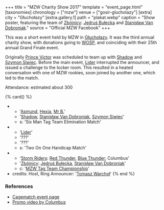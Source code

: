 +++
title = "MZW Charity Show 2017"
template = "event_page.html"
[taxonomies]
chronology = ["mzw"]
venue = ["gosir-glucholazy"]
[extra]
city = "Głuchołazy"
[extra.gallery.1]
path = "plakat.webp"
caption = "Show poster, featuring the team of [Zbójnicy](@/tt/zbojnicy.md): [Jędruś Bułecka](@/w/jedrus-bulecka.md) and [Stanisław Van Dobroniak](@/w/stanislaw-van-dobroniak.md)."
source = "Official MZW Facebook"
+++

This was a short event held by MZW in [Głuchołazy](@/v/gosir-glucholazy.md). It was the third annual charity show, with donations going to [WOŚP][wosp], and coinciding with their 25th annual Grand Finale event.

Originally [Prince Victor](@/w/vic-golden.md) was scheduled to team up with [Shadow](@/w/shadow.md) and [Szymon Siwiec](@/w/szymon-siwiec.md). Before the main event, [Lider](@/w/lider.md) interrupted the announcer, and issued a challenge to the locker room. This resulted in a heated conversation with one of MZW rookies, soon joined by another one, which led to the match.

Attendance: estimated about 300

{% card() %}
- - '[Asmund](@/w/asmund.md), [Hexia](@/w/hexia.md), [Mr B.](@/w/mr-b.md)'
  - '[Shadow](@/w/shadow.md), [Stanisław Van Dobroniak](@/w/stanislaw-van-dobroniak.md), [Szymon Siwiec](@/w/szymon-siwiec.md)'
  - s: 'Six Man Tag Team Elimination Match'
- - '[Lider](@/w/lider.md)'
  - '???'
  - '???'
  - s: 'Two On One Handicap Match'
- - '[Storm Riders](@/tt/storm-riders.md): [Red Thunder](@/w/red-thunder.md), [Blue Thunder](@/w/blue-thunder.md); Columbus'
  - '[Zbójnicy](@/tt/zbojnicy.md): [Jędruś Bułecka](@/w/jedrus-bulecka.md), [Stanisław Van Dobroniak](@/w/stanislaw-van-dobroniak.md)'
  - c: '[MZW Tag Team Championship](@/c/mzw-tag-team-championship.md)'
- credits:
    Host, Ring Announcer: '[Tomasz Warchoł](@/w/tomasz-warchol.md)'
{% end %}

### References

* [Cagematch event page](https://www.cagematch.net/?id=1&nr=168203)
* [Promo video by Columbus](https://youtu.be/appRB3SR-f0)

[wosp]: https://en.wikipedia.org/wiki/Great_Orchestra_of_Christmas_Charity
